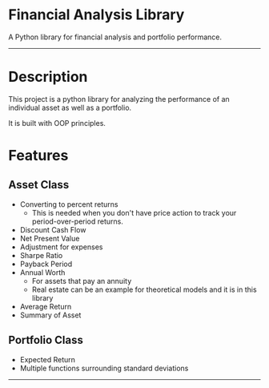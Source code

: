 # Financial Analysis Library

A Python library for financial analysis and portfolio performance.

***

# Description

This project is a python library for analyzing the performance of an individual asset as well as a portfolio.

It is built with OOP principles.

# Features

## Asset Class

* Converting to percent returns
  * This is needed when you don't have price action to track your period-over-period returns.
* Discount Cash Flow
* Net Present Value
* Adjustment for expenses
* Sharpe Ratio
* Payback Period
* Annual Worth
  * For assets that pay an annuity
  * Real estate can be an example for theoretical models and it is in this library
* Average Return
* Summary of Asset

## Portfolio Class

* Expected Return
* Multiple functions surrounding standard deviations

***
